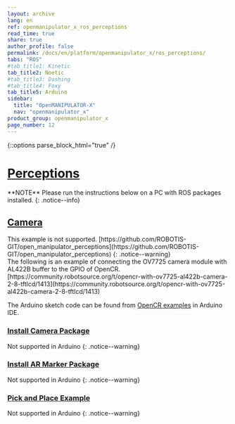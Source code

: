 ```yaml
---
layout: archive
lang: en
ref: openmanipulator_x_ros_perceptions
read_time: true
share: true
author_profile: false
permalink: /docs/en/platform/openmanipulator_x/ros_perceptions/
tabs: "ROS"
#tab_title1: Kinetic
tab_title2: Noetic
#tab_title3: Dashing
#tab_title4: Foxy
tab_title5: Arduino
sidebar:
  title: "OpenMANIPULATOR-X"
  nav: "openmanipulator_x"
product_group: openmanipulator_x
page_number: 12
---
```


<div style="counter-reset: h1 7"></div>

{::options parse_block_html="true" /}

# [Perceptions](#perceptions)

<section data-id="{{ page.tab_title1 }}" class="tab_contents">
**NOTE**
Please run the instructions below on a PC with ROS packages installed.
{: .notice--info}
</section>

## [Camera](#camera)

<!-- <section data-id="{{ page.tab_title1 }}" class="tab_contents">
The OpenMAIPULATOR-X can work with some cameras to recognize a front object. Use the following packages with introduced cameras: [Astro Pro](#astra-pro), [Realsense D435](#realsense-d435), [Raspberry Pi Camera V2](#raspberry-pi-camera-v2).
</section> -->

<section data-id="{{ page.tab_title2 }}" class="tab_contents">
This example is not supported.  
[https://github.com/ROBOTIS-GIT/open_manipulator_perceptions](https://github.com/ROBOTIS-GIT/open_manipulator_perceptions)
{: .notice--warning}
</section>

<!-- <section data-id="{{ page.tab_title3 }}" class="tab_contents">
This example is not supported.  
[https://github.com/ROBOTIS-GIT/open_manipulator_perceptions](https://github.com/ROBOTIS-GIT/open_manipulator_perceptions)
{: .notice--warning}
</section> -->

<!-- <section data-id="{{ page.tab_title4 }}" class="tab_contents">
This example is not supported.  
[https://github.com/ROBOTIS-GIT/open_manipulator_perceptions](https://github.com/ROBOTIS-GIT/open_manipulator_perceptions)
{: .notice--warning}
</section> -->

<section data-id="{{ page.tab_title5 }}" class="tab_contents">
The following is an example of connecting the OV7725 camera module with AL422B buffer to the GPIO of OpenCR.  
[https://community.robotsource.org/t/opencr-with-ov7725-al422b-camera-2-8-tftlcd/1413](https://community.robotsource.org/t/opencr-with-ov7725-al422b-camera-2-8-tftlcd/1413)

The Arduino sketch code can be found from [OpenCR examples](https://github.com/ROBOTIS-GIT/OpenCR/tree/master/arduino/opencr_arduino/opencr/libraries/OpenCR/examples/10.%20Etc/CAMERA/ov7725_al422b) in Arduino IDE.
</section>

### [Install Camera Package](#install-camera-package)

<!-- <section data-id="{{ page.tab_title1 }}" class="tab_contents">
{% include en/platform/openmanipulator_x/perceptions/camera_kinetic.md %}
</section> -->

<section data-id="{{ page.tab_title5 }}" class="tab_contents">
Not supported in Arduino
{: .notice--warning}
</section>

### [Install AR Marker Package](#install-ar-marker-package)

<!-- <section data-id="{{ page.tab_title1 }}" class="tab_contents">
{% include en/platform/openmanipulator_x/perceptions/ar_marker_kinetic.md %}
</section> -->

<section data-id="{{ page.tab_title5 }}" class="tab_contents">
Not supported in Arduino
{: .notice--warning}
</section>

### [Pick and Place Example](#pick-and-place-example)

<!-- <section data-id="{{ page.tab_title1 }}" class="tab_contents">
{% include en/platform/openmanipulator_x/perceptions/pick_place_kinetic.md %}
</section> -->

<section data-id="{{ page.tab_title5 }}" class="tab_contents">
Not supported in Arduino
{: .notice--warning}
</section>
